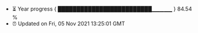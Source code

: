- ⏳ Year progress { █████████████████████████▁▁▁▁▁ } 84.54 %
- ⏰ Updated on Fri, 05 Nov 2021 13:25:01 GMT

